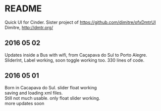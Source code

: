 # README

Quick UI for Cinder.
Sister project of https://github.com/dimitre/ofxDmtrUI  
Dimitre, http://dmtr.org/  

## 2016 05 02
Updates inside a Bus with wifi, from Caçapava do Sul to Porto Alegre. SliderInt, Label working, soon toggle working too.
330 lines of code.

## 2016 05 01
Born in Cacapava do Sul. slider float working  
saving and loading xml files.  
Still not much usable. only float slider working.  
more updates soon 
